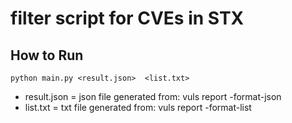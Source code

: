 # filter script for CVEs in STX

## How to Run
```
python main.py <result.json>  <list.txt>
```

* result.json = json file generated from: vuls report -format-json
* list.txt = txt file generated from: vuls report -format-list


